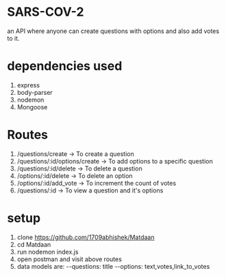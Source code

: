 # SARS-COV-2
an API where anyone can create questions with options and also add votes to it.

# dependencies used

1. express
2. body-parser
3. nodemon
4. Mongoose

# Routes
1. /questions/create → To create a question
2. /questions/:id/options/create → To add options to a specific question
3. /questions/:id/delete -> To delete a question
4. /options/:id/delete -> To delete an option
5. /options/:id/add_vote → To increment the count of votes
6. /questions/:id -> To view a question and it's options

# setup
1. clone https://github.com/1709abhishek/Matdaan
2. cd Matdaan
3. run nodemon index.js
4. open postman and visit above routes
5. data models are:
--questions: title
--options: text,votes,link_to_votes
